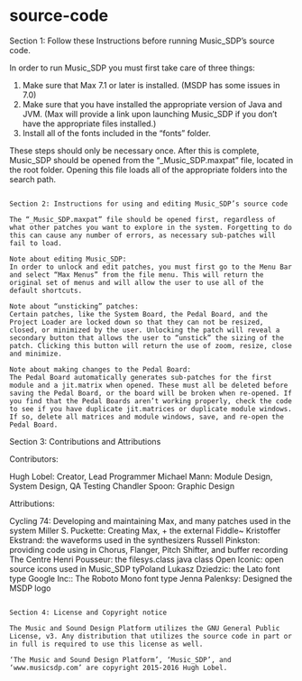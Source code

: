 # source-code

Section 1: Follow these Instructions before running Music_SDP’s source code.

In order to run Music_SDP you must first take care of three things:

1. Make sure that Max 7.1 or later is installed. (MSDP has some issues in 7.0)
2. Make sure that you have installed the appropriate version of Java and JVM. (Max will provide a link upon launching Music_SDP if you don’t have the appropriate files installed.)
3. Install all of the fonts included in the “fonts” folder.

These steps should only be necessary once. After this is complete, Music_SDP should be opened from the “_Music_SDP.maxpat” file, located in the root folder. Opening this file loads all of the appropriate folders into the search path. 

~~~~~~~~~~~~~~~~~~~~~~~~~~~~~~~~~~~~~~~~~~~~~~~~~~~~~~~~~~~~~~~~~~~~~~~~

Section 2: Instructions for using and editing Music_SDP’s source code

The “_Music_SDP.maxpat” file should be opened first, regardless of what other patches you want to explore in the system. Forgetting to do this can cause any number of errors, as necessary sub-patches will fail to load.

Note about editing Music_SDP:
In order to unlock and edit patches, you must first go to the Menu Bar and select “Max Menus” from the file menu. This will return the original set of menus and will allow the user to use all of the default shortcuts.

Note about “unsticking” patches:
Certain patches, like the System Board, the Pedal Board, and the Project Loader are locked down so that they can not be resized, closed, or minimized by the user. Unlocking the patch will reveal a secondary button that allows the user to “unstick” the sizing of the patch. Clicking this button will return the use of zoom, resize, close and minimize.

Note about making changes to the Pedal Board:
The Pedal Board automatically generates sub-patches for the first module and a jit.matrix when opened. These must all be deleted before saving the Pedal Board, or the board will be broken when re-opened. If you find that the Pedal Boards aren’t working properly, check the code to see if you have duplicate jit.matrices or duplicate module windows. If so, delete all matrices and module windows, save, and re-open the Pedal Board.

~~~~~~~~~~~~~~~~~~~~~~~~~~~~~~~~~~~~~~~~~~~~~~~~~~~~~~~~~~~~~~~~~~~~~~~~

Section 3: Contributions and Attributions

Contributors:

Hugh Lobel: Creator, Lead Programmer
Michael Mann: Module Design, System Design, QA Testing
Chandler Spoon: Graphic Design

Attributions:

Cycling 74: Developing and maintaining Max, and many patches used in the system
Miller S. Puckette: Creating Max, + the external Fiddle~
Kristoffer Ekstrand: the waveforms used in the synthesizers
Russell Pinkston: providing code using in Chorus, Flanger, Pitch Shifter, and buffer recording
The Centre Henri Pousseur: the filesys.class java class
Open Iconic: open source icons used in Music_SDP
tyPoland Lukasz Dziedzic: the Lato font type
Google Inc:: The Roboto Mono font type
Jenna Palenksy: Designed the MSDP logo

~~~~~~~~~~~~~~~~~~~~~~~~~~~~~~~~~~~~~~~~~~~~~~~~~~~~~~~~~~~~~~~~~~~~~~~~

Section 4: License and Copyright notice

The Music and Sound Design Platform utilizes the GNU General Public License, v3. Any distribution that utilizes the source code in part or in full is required to use this license as well.
 
‘The Music and Sound Design Platform’, ‘Music_SDP’, and ‘www.musicsdp.com’ are copyright 2015-2016 Hugh Lobel.
